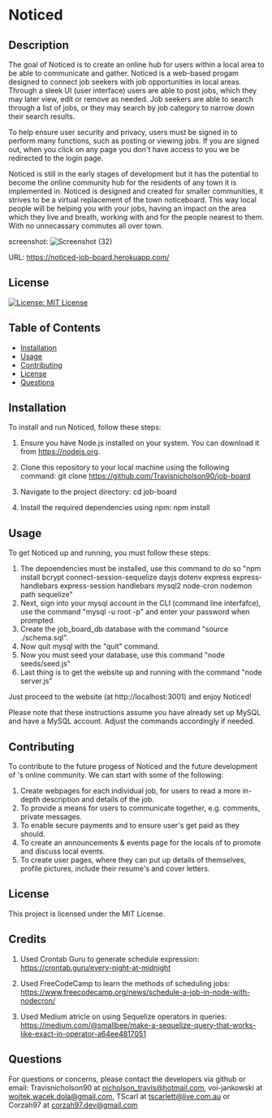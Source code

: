 # Noticed

## Description

The goal of Noticed is to create an online hub for users within a local area to be able to communicate and gather. Noticed is a web-based progam designed to connect job seekers with job opportunities in local areas. Through a sleek UI (user interface) users are able to post jobs, which they may later view, edit or remove as needed. Job seekers are able to search through a list of jobs, or they may search by job category to narrow down their search results.

To help ensure user security and privacy, users must be signed in to perform many functions, such as posting or viewing jobs. If you are signed out, when you click on any page you don't have access to you we be redirected to the login page.

Noticed is still in the early stages of development but it has the potential to become the online community hub for the residents of any town it is implemented in. Noticed is designed and created for smaller communities, it strives to be a virtual replacement of the town noticeboard. This way local people will be helping you with your jobs, having an impact on the area which they live and breath, working with and for the people nearest to them. With no unnecassary commutes all over town.

screenshot:
![Screenshot (32)](https://github.com/Travisnicholson90/job-board/assets/123338043/3db499ce-8848-4051-8b96-3125a9599c92)

URL: https://noticed-job-board.herokuapp.com/

## License

[![License: MIT License](https://img.shields.io/badge/MIT-License-blue.svg)](https://opensource.org/licenses/MITLicense)

## Table of Contents

- [Installation](#installation)
- [Usage](#usage)
- [Contributing](#contributing)
- [License](#license)
- [Questions](#questions)

## Installation

To install and run Noticed, follow these steps:

1. Ensure you have Node.js installed on your system. You can download it from https://nodejs.org.

2. Clone this repository to your local machine using the following command:
git clone https://github.com/Travisnicholson90/job-board 

3. Navigate to the project directory:
cd job-board

4. Install the required dependencies using npm:
npm install

## Usage

To get Noticed up and running, you must follow these steps:
1. The depoendencies must be installed, use this command to do so "npm install bcrypt connect-session-sequelize dayjs dotenv express express-handlebars express-session handlebars mysql2 node-cron nodemon path sequelize"
2. Next, sign into your mysql account in the CLI (command line interfafce), use the command "mysql -u root -p" and enter your password when prompted.
3. Create the job_board_db database with the command "source ./schema.sql".
4. Now quit mysql with the "quit" command.
5. Now you must seed your database, use this command "node seeds/seed.js"
6. Last thing is to get the website up and running with the command "node server.js"

Just proceed to the website (at http://localhost:3001) and enjoy Noticed!

Please note that these instructions assume you have already set up MySQL and have a MySQL account. Adjust the commands accordingly if needed.

## Contributing

To contribute to the future progess of Noticed and the future development of <town name>'s online community. We can start with some of the following:
1. Create webpages for each individual job, for users to read a more in-depth description and details of the job.
2. To provide a means for users to communicate together, e.g. comments, private messages.
3. To enable secure payments and to ensure user's get paid as they should.
4. To create an announcements & events page for the locals of <town name> to promote and discuss local events.
5. To create user pages, where they can put up details of themselves, profile pictures, include their resume's and cover letters.

## License

This project is licensed under the MIT License.

## Credits

1. Used Crontab Guru to generate schedule expression:
https://crontab.guru/every-night-at-midnight

2. Used FreeCodeCamp to learn the methods of scheduling jobs:
https://www.freecodecamp.org/news/schedule-a-job-in-node-with-nodecron/
3. Used Medium atricle on using Sequelize operators in queries:
https://medium.com/@smallbee/make-a-sequelize-query-that-works-like-exact-in-operator-a64ee4817051 

## Questions

For questions or concerns, please contact the developers via github or email: Travisnicholson90 at nicholson_travis@hotmail.com, voi-jankowski at wojtek.wacek.dola@gmail.com, TScarl at tscarlett@live.com.au or Corzah97 at corzah97.dev@gmail.com
